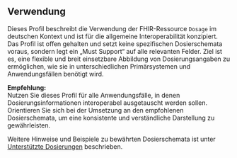 ## Verwendung

Dieses Profil beschreibt die Verwendung der FHIR-Ressource `Dosage` im deutschen Kontext und ist für die allgemeine Interoperabilität konzipiert. Das Profil ist offen gehalten und setzt keine spezifischen Dosierschemata voraus, sondern legt ein „Must Support“ auf alle relevanten Felder. Ziel ist es, eine flexible und breit einsetzbare Abbildung von Dosierungsangaben zu ermöglichen, wie sie in unterschiedlichen Primärsystemen und Anwendungsfällen benötigt wird. 

**Empfehlung:**  
Nutzen Sie dieses Profil für alle Anwendungsfälle, in denen Dosierungsinformationen interoperabel ausgetauscht werden sollen. Orientieren Sie sich bei der Umsetzung an den empfohlenen Dosierschemata, um eine konsistente und verständliche Darstellung zu gewährleisten.

Weitere Hinweise und Beispiele zu bewährten Dosierschemata ist unter [Unterstützte Dosierungen](./dosierung-einfuehrung.html#unterst%C3%BCtzte-dosierungen) beschrieben.